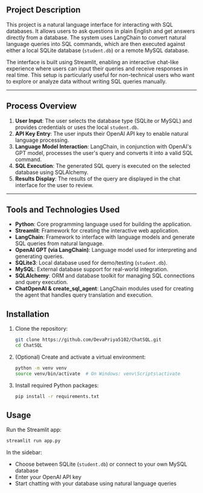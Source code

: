 ## Project Description

This project is a natural language interface for interacting with SQL databases. It allows users to ask questions in plain English and get answers directly from a database. The system uses LangChain to convert natural language queries into SQL commands, which are then executed against either a local SQLite database (`student.db`) or a remote MySQL database.

The interface is built using Streamlit, enabling an interactive chat-like experience where users can input their queries and receive responses in real time. This setup is particularly useful for non-technical users who want to explore or analyze data without writing SQL queries manually.

---

## Process Overview

1. **User Input**: The user selects the database type (SQLite or MySQL) and provides credentials or uses the local `student.db`.
2. **API Key Entry**: The user inputs their OpenAI API key to enable natural language processing.
3. **Language Model Interaction**: LangChain, in conjunction with OpenAI's GPT model, processes the user's query and converts it into a valid SQL command.
4. **SQL Execution**: The generated SQL query is executed on the selected database using SQLAlchemy.
5. **Results Display**: The results of the query are displayed in the chat interface for the user to review.

---

## Tools and Technologies Used

- **Python**: Core programming language used for building the application.
- **Streamlit**: Framework for creating the interactive web application.
- **LangChain**: Framework to interface with language models and generate SQL queries from natural language.
- **OpenAI GPT (via LangChain)**: Language model used for interpreting and generating queries.
- **SQLite3**: Local database used for demo/testing (`student.db`).
- **MySQL**: External database support for real-world integration.
- **SQLAlchemy**: ORM and database toolkit for managing SQL connections and query execution.
- **ChatOpenAI & create_sql_agent**: LangChain modules used for creating the agent that handles query translation and execution.

## Installation

1. Clone the repository:
   ```bash
   git clone https://github.com/DevaPriya5102/ChatSQL.git
   cd ChatSQL

   ```

2. (Optional) Create and activate a virtual environment:
   ```bash
   python -m venv venv
   source venv/bin/activate  # On Windows: venv\Scripts\activate
   ```

3. Install required Python packages:
   ```bash
   pip install -r requirements.txt
   ```

## Usage

Run the Streamlit app:
```bash
streamlit run app.py
```

In the sidebar:
- Choose between SQLite (`student.db`) or connect to your own MySQL database
- Enter your OpenAI API key
- Start chatting with your database using natural language queries

